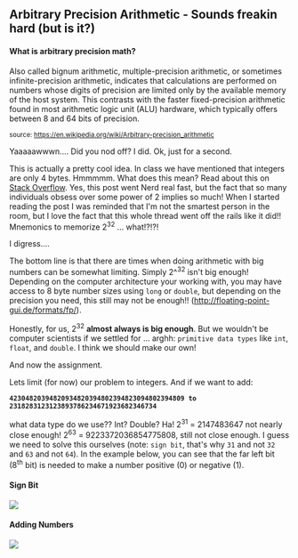 ## Arbitrary Precision Arithmetic - Sounds freakin hard (but is it?)

#### What is arbitrary precision math? 

Also called bignum arithmetic, multiple-precision arithmetic, or sometimes infinite-precision arithmetic, indicates that calculations are performed on numbers whose digits of precision are limited only by the available memory of the host system. This contrasts with the faster fixed-precision arithmetic found in most arithmetic logic unit (ALU) hardware, which typically offers between 8 and 64 bits of precision.

<sup>source: https://en.wikipedia.org/wiki/Arbitrary-precision_arithmetic </sup>

Yaaaaawwwn....  Did you nod off? I did. Ok, just for a second. 

This is actually a pretty cool idea. In class we have mentioned that integers are only 4 bytes. Hmmmmm. What does this mean? Read about this on [Stack Overflow](https://stackoverflow.com/questions/94591/what-is-the-maximum-value-for-an-int32). Yes, this post went Nerd real fast, but the fact that so many individuals obsess over some power of 2 implies so much! When I started reading the post I was reminded that I'm not the smartest person in the room, but I love the fact that this whole thread went off the rails like it did!! Mnemonics to memorize 2<sup>32</sup> ... what!?!?! 

I digress....

The bottom line is that there are times when doing arithmetic with big numbers can be somewhat limiting. Simply 2^<sup>32</sup> isn't big enough! Depending on the computer architecture your working with, you may have access to 8 byte number sizes using `long` or `double`, but depending on the precision you need, this still may not be enough!! (http://floating-point-gui.de/formats/fp/). 

Honestly, for us, 2<sup>32</sup> **almost always is big enough**. But we wouldn't be computer scientists if we settled for ... arghh: `primitive data types` like `int`, `float`, and `double`. I think we should make our own! 

And now the assignment.

Lets limit (for now) our problem to integers. And if we want to add: 

**`42304820394820934820394802394823094802394809 to 2318283123123893786234671923682346734`**

what data type do we use?? Int? Double? Ha! 2<sup>31</sup> = 2147483647 not nearly close enough! 2<sup>63</sup> = 9223372036854775808, still not close enough. I guess we need to solve this ourselves (note: `sign bit`, that's why `31` and not `32` and `63` and not `64`). In the example below, you can see that the far left bit (8<sup>th</sup> bit) is needed to make a number positive (0) or negative (1).

#### Sign Bit

![](https://cl.ly/pg9C/signbit.png)


#### Adding Numbers

![](https://www.ideserve.co.in/learn/img/sumOfLists_0.gif)




